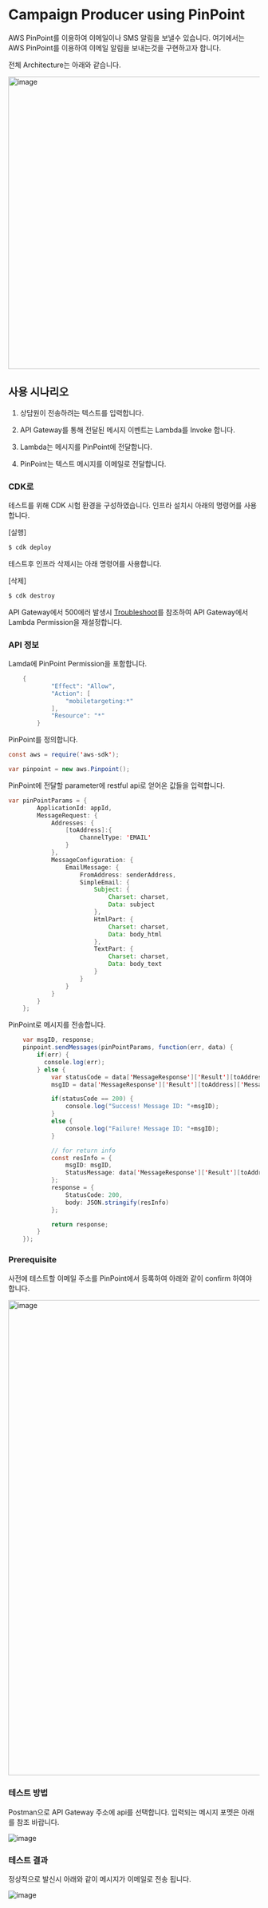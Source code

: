 # Campaign Producer using PinPoint

AWS PinPoint를 이용하여 이메일이나 SMS 알림을 보낼수 있습니다. 여기에서는 AWS PinPoint를 이용하여 이메일 알림을 보내는것을 구현하고자 합니다. 

전체 Architecture는 아래와 같습니다. 

<img width="586" alt="image" src="https://user-images.githubusercontent.com/52392004/159288376-d42cc6c2-5dc4-4662-b205-f08b5ace8782.png">

## 사용 시나리오

1. 상담원이 전송하려는 텍스트를 입력합니다. 

2. API Gateway를 통해 전달된 메시지 이벤트는 Lambda를 Invoke 합니다. 

3. Lambda는 메시지를 PinPoint에 전달합니다. 

4. PinPoint는 텍스트 메시지를 이메일로 전달합니다. 


### CDK로 

테스트를 위해 CDK 시험 환경을 구성하였습니다. 인프라 설치시 아래의 명령어를 사용합니다. 

[실행] 

```c
$ cdk deploy
```

테스트후 인프라 삭제시는 아래 명령어를 사용합니다. 

[삭제]
```c
$ cdk destroy
```

API Gateway에서 500에러 발생시 [Troubleshoot](https://github.com/kyopark2014/serverless-storytime/blob/main/docs/cdk.md)를 참조하여 API Gateway에서 Lambda Permission을 재설정합니다.

### API 정보

Lamda에 PinPoint Permission을 포함합니다. 

```java
	{
            "Effect": "Allow",
            "Action": [
                "mobiletargeting:*"
            ],
            "Resource": "*"
        }
```


PinPoint를 정의합니다.

```java
const aws = require('aws-sdk');

var pinpoint = new aws.Pinpoint();
```

PinPoint에 전달할 parameter에 restful api로 얻어온 값들을 입력합니다. 

```java
var pinPointParams = {
        ApplicationId: appId,
        MessageRequest: {
            Addresses: {
                [toAddress]:{
                    ChannelType: 'EMAIL'
                }
            },
            MessageConfiguration: {
                EmailMessage: {
                    FromAddress: senderAddress,
                    SimpleEmail: {
                        Subject: {
                            Charset: charset,
                            Data: subject
                        },
                        HtmlPart: {
                            Charset: charset,
                            Data: body_html
                        },
                        TextPart: {
                            Charset: charset,
                            Data: body_text
                        }
                    }
                }
            }
        }
    };
```

PinPoint로 메시지를 전송합니다. 

```java
    var msgID, response;
    pinpoint.sendMessages(pinPointParams, function(err, data) {
        if(err) {
          console.log(err);
        } else {
            var statusCode = data['MessageResponse']['Result'][toAddress]['StatusCode'];
            msgID = data['MessageResponse']['Result'][toAddress]['MessageId'];

            if(statusCode == 200) {
                console.log("Success! Message ID: "+msgID);
            }
            else {
                console.log("Failure! Message ID: "+msgID);
            }

            // for return info
            const resInfo = {
                msgID: msgID,
                StatusMessage: data['MessageResponse']['Result'][toAddress]['StatusMessage'],
            }; 
            response = {
                StatusCode: 200,
                body: JSON.stringify(resInfo)
            };

            return response;
        }
    });
```

### Prerequisite

사전에 테스트할 이메일 주소를 PinPoint에서 등록하여 아래와 같이 confirm 하여야 합니다.

<img width="952" alt="image" src="https://user-images.githubusercontent.com/52392004/159303803-ef2c064e-f86d-4fb9-a57a-ebab3365f7fa.png">



### 테스트 방법

Postman으로 API Gateway 주소에 api를 선택합니다. 입력되는 메시지 포멧은 아래를 참조 바랍니다. 

![image](https://user-images.githubusercontent.com/52392004/159300961-08a8ca6b-d515-491c-9b71-95baa8a094fd.png)

### 테스트 결과

정상적으로 발신시 아래와 같이 메시지가 이메일로 전송 됩니다. 

![image](https://user-images.githubusercontent.com/52392004/159301382-4d8c0896-90c3-4321-b66b-a40cfb5f5fb2.png)
